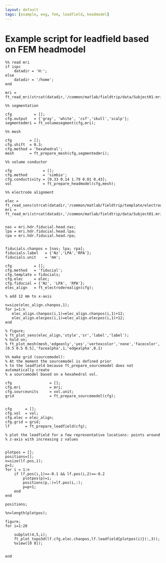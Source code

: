 ```yaml
---
layout: default
tags: [example, eeg, fem, leadfield, headmodel]
---
```


# Example script for leadfield based on FEM headmodel

	%% read mri
	if ispc
	    datadir = 'H:';
	else
	    datadir = '/home';
	end
	
	mri = ft_read_mri(strcat(datadir,'/common/matlab/fieldtrip/data/Subject01.mri'));
	
	%% segmentation
	
	cfg          = [];
	cfg.output   = {'gray', 'white', 'csf','skull','scalp'};
	segmentedmri = ft_volumesegment(cfg,mri);
	    
	%% mesh
	
	cfg        = [];
	cfg.shift  = 0.3;
	cfg.method = 'hexahedral';
	mesh       = ft_prepare_mesh(cfg,segmentedmri);
	
	%% volume conductor
	
	cfg              = [];
	cfg.method       = 'simbio';
	cfg.conductivity = [0.33 0.14 1.79 0.01 0.43];    
	vol              = ft_prepare_headmodel(cfg,mesh);
	
	%% electrode alignment
	
	elec = ft_read_sens(strcat(datadir,'/common/matlab/fieldtrip/template/electrode/standard_1020.elc'));
	mri = ft_read_mri(strcat(datadir,'/common/matlab/fieldtrip/data/Subject01.mri'));
	
	
	nas = mri.hdr.fiducial.head.nas;
	lpa = mri.hdr.fiducial.head.lpa;
	rpa = mri.hdr.fiducial.head.rpa;
	
	 
	fiducials.chanpos = [nas; lpa; rpa];
	fiducials.label   = {'Nz','LPA','RPA'};
	fiducials.unit    = 'mm';
	  
	cfg          = [];
	cfg.method   = 'fiducial';
	cfg.template = fiducials;
	cfg.elec     = elec;
	cfg.fiducial = {'Nz', 'LPA', 'RPA'};
	elec_align   = ft_electroderealign(cfg);
	
	% add 12 mm to x-axis 
	
	n=size(elec_align.chanpos,1);
	for i=1:n
	   elec_align.chanpos(i,1)=elec_align.chanpos(i,1)+12; 
	   elec_align.elecpos(i,1)=elec_align.elecpos(i,1)+12; 
	end
	
	% figure;
	% ft_plot_sens(elec_align,'style','sr','label','label');
	% hold on;
	% ft_plot_mesh(mesh,'edgeonly','yes','vertexcolor','none','facecolor',[0.5 0.5 0.5],'facealpha',1,'edgealpha',0.1)
	     
	%% make grid (sourcemodel): 
	% At the moment the sourcemodel is defined prior
	% to the leadfield because ft_prepare_sourcemodel does not automatically create 
	% a sourcemodel based on a hexahedral vol.
	
	cfg                 = [];
	cfg.mri             = mri;
	cfg.sourceunits     = vol.unit;
	grid                = ft_prepare_sourcemodel(cfg);
	
	
	cfg      = [];
	cfg.vol  = vol;  
	cfg.elec = elec_align;
	cfg.grid = grid;
	lf       = ft_prepare_leadfield(cfg);
	
	% plot the leadfield for a few representative locations: points around
	% z-axis with increasing z values
	
	
	plotpos = [];
	positions=[];
	n=size(lf.pos,1);
	p=1;
	for i = 1:n
	    if lf.pos(i,1)==-0.1 && lf.pos(i,2)==-0.2
	        plotpos(p)=i;
	        positions(p,:)=lf.pos(i,:);
	        p=p+1;
	    end
	end
	
	positions;
	
	%n=length(plotpos);
	
	figure;
	for i=1:20
	            
	    subplot(4,5,i);
	    ft_plot_topo3d(lf.cfg.elec.chanpos,lf.leadfield{plotpos(i)}(:,3));
	    %view([0 0]);
	       
	    
	end
	

